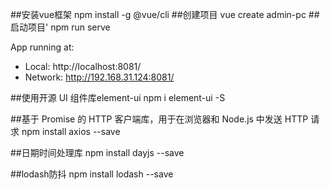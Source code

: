 ##安装vue框架
npm install -g @vue/cli 
##创建项目
vue create admin-pc
##启动项目'
npm run serve

  App running at:
  - Local:   http://localhost:8081/
  - Network: http://192.168.31.124:8081/

##使用开源 UI 组件库element-ui
npm i element-ui -S

##基于 Promise 的 HTTP 客户端库，用于在浏览器和 Node.js 中发送 HTTP 请求
npm install axios --save

##日期时间处理库
npm install dayjs --save

##lodash防抖
npm install lodash --save
